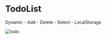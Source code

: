 # TodoList

Dynamic - Add - Delete - Select - LocalStorage

![todo](https://user-images.githubusercontent.com/64281795/106027871-36d8d000-60c3-11eb-949e-878f9a384f3c.png)
